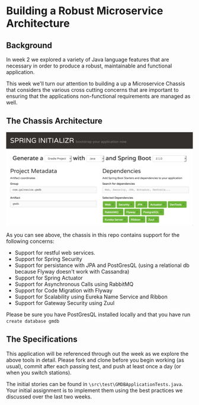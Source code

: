 # Building a Robust Microservice Architecture

## Background

In week 2 we explored a variety of Java language features that are necessary in order to produce a robust, maintainable and functional application.

This week we'll turn our attention to building a up a Microservice Chassis that considers the various cross cutting concerns that are important to ensuring that the applications non-functional requirements are managed as well.

## The Chassis Architecture

![Initializr Screen Cap](./initializr.png)

As you can see above, the chassis in this repo contains support for the following concerns:
  * Support for restful web services. 
  * Support for Spring Security
  * Support for persistance with JPA and PostGresQL (using a relational db because Flyway doesn't work with Cassandra)
  * Support for Spring Actuator
  * Support for Asynchronous Calls using RabbitMQ
  * Support for Code Migration with Flyway
  * Support for Scalability using Eureka Name Service and Ribbon
  * Support for Gateway Security using Zuul
  
  Please be sure you have PostGresQL installed locally and that you have run `create database gmdb`
  
  ## The Specifications
  
  This application will be referenced through out the week as we explore the above tools in detail.  Please fork and clone before you begin working (as usual), commit after each passing test, and push at least once a day (or when you switch stations).
  
  The initial stories can be found in `\src\test\GMDBApplicationTests.java`.  Your initial assignment is to implement them using the best practices we discussed over the last two weeks.
